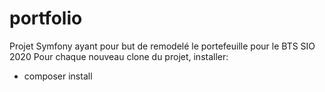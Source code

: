 # portfolio
Projet Symfony ayant pour but de remodelé le portefeuille pour le BTS SIO 2020
Pour chaque nouveau clone du projet, installer:

- composer install
